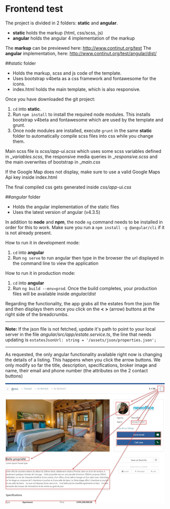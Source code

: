 # Frontend test
The project is divided in 2 folders: **static** and **angular**.
* **static** holds the markup (html, css/scss, js)
* **angular** holds the angular 4 implementation of the markup

The **markup** can be previewed here: http://www.continut.org/test
The **angular** implementation, here: http://www.continut.org/test/angular/dist/

##_static_ folder

* Holds the markup, scss and js code of the template.
* Uses bootstrap v4beta as a css framework and fontawesome for the icons.
* index.html holds the main template, which is also responsive.

Once you have downloaded the git project:

1. `cd` into **static**.
2. Run `npm install` to install the required node modules. This installs bootstrap v4beta and fontawesome which are used by the template and grunt.
3. Once node modules are installed, execute `grunt` in the same **static** folder to automatically compile scss files into css while you change them.

Main scss file is _scss/app-ui.scss_ which uses some scss variables defined in __variables.scss_, the responsive media queries in __responsive.scss_ and the main overwrites of bootstrap in __main.css_

If the Google Map does not display, make sure to use a valid Google Maps Api key inside index.html

The final compiled css gets generated inside _css/app-ui.css_

##_angular_ folder

* Holds the angular implementation of the static files
* Uses the latest version of angular (v4.3.5)

In addition to **node** and **npm**, the node `ng` command needs to be installed in order for this to work. Make sure you run a `npm install -g @angular/cli` if it is not already present. 

How to run it in development mode:
1. `cd` into **angular**
2. Run `ng serve` to run angular then type in the browser the url displayed in the command line to view the application

How to run it in production mode:
1. `cd` into **angular**
2. Run `ng build --env=prod`. Once the build completes, your production files will be available inside _angular/dist_

Regarding the functionality, the app grabs all the estates from the json file and then displays them once you click on the **<** **>** (arrow) buttons at the right side of the breadcrumbs.

---

**Note:** If the json file is not fetched, update it's path to point to your local server in the file *angular/src/app/estate.service.ts*, the line that needs updating is `estatesJsonUrl: string = '/assets/json/properties.json';`

---

As requested, the only angular functionality available right now is changing the details of a listing.
This happens when you click the arrow buttons. We only modify so far the title, description, specifications, broker image and name, their email and phone number (the attributes on the 2 contact buttons)

![Preview](docs/view_angular.jpg)